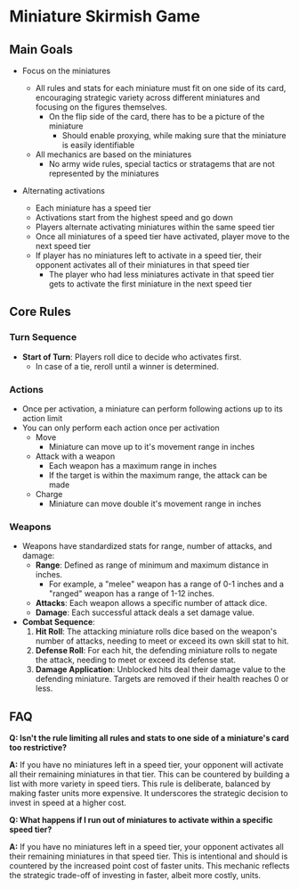 # Miniature Skirmish Game

## Main Goals

- Focus on the miniatures
  - All rules and stats for each miniature must fit on one side of its card, encouraging strategic variety across different miniatures and focusing on the figures themselves.
    - On the flip side of the card, there has to be a picture of the miniature
      - Should enable proxying, while making sure that the miniature is easily identifiable
  - All mechanics are based on the miniatures
    - No army wide rules, special tactics or stratagems that are not represented by the miniatures
  
- Alternating activations
  - Each miniature has a speed tier
  - Activations start from the highest speed and go down
  - Players alternate activating miniatures within the same speed tier
  - Once all miniatures of a speed tier have activated, player move to the next speed tier
  - If player has no miniatures left to activate in a speed tier, their opponent activates all of their miniatures in that speed tier
    - The player who had less miniatures activate in that speed tier gets to activate the first miniature in the next speed tier

## Core Rules

### Turn Sequence

- **Start of Turn**: Players roll dice to decide who activates first.
  - In case of a tie, reroll until a winner is determined.

### Actions

- Once per activation, a miniature can perform following actions up to its action limit
- You can only perform each action once per activation
  - Move
    - Miniature can move up to it's movement range in inches
  - Attack with a weapon
    - Each weapon has a maximum range in inches
    - If the target is within the maximum range, the attack can be made
  - Charge
    - Miniature can move double it's movement range in inches
  
### Weapons

- Weapons have standardized stats for range, number of attacks, and damage:
  - **Range**: Defined as range of minimum and maximum distance in inches.
    - For example, a "melee" weapon has a range of 0-1 inches and a "ranged" weapon has a range of 1-12 inches.
  - **Attacks**: Each weapon allows a specific number of attack dice.
  - **Damage**: Each successful attack deals a set damage value.
- **Combat Sequence**:
  1. **Hit Roll**: The attacking miniature rolls dice based on the weapon's number of attacks, needing to meet or exceed its own skill stat to hit.
  2. **Defense Roll**: For each hit, the defending miniature rolls to negate the attack, needing to meet or exceed its defense stat.
  3. **Damage Application**: Unblocked hits deal their damage value to the defending miniature. Targets are removed if their health reaches 0 or less.

## FAQ

**Q: Isn't the rule limiting all rules and stats to one side of a miniature's card too restrictive?**

**A:** If you have no miniatures left in a speed tier, your opponent will activate all their remaining miniatures in that tier. This can be countered by building a list with more variety in speed tiers. This rule is deliberate, balanced by making faster units more expensive. It underscores the strategic decision to invest in speed at a higher cost.

**Q: What happens if I run out of miniatures to activate within a specific speed tier?**

**A:** If you have no miniatures left in a speed tier, your opponent activates all their remaining miniatures in that speed tier. This is intentional and should is countered by the increased point cost of faster units. This mechanic reflects the strategic trade-off of investing in faster, albeit more costly, units.
